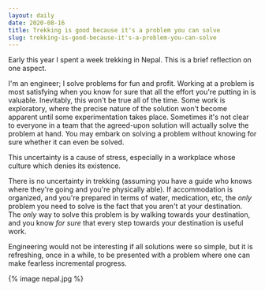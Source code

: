 ```yaml
---
layout: daily
date: 2020-08-16
title: Trekking is good because it's a problem you can solve
slug: trekking-is-good-because-it's-a-problem-you-can-solve
---
```


Early this year I spent a week trekking in Nepal.
This is a brief reflection on one aspect.

I'm an engineer; I solve problems for fun and profit.
Working at a problem is most satisfying when you know for sure that
all the effort you're putting in is valuable. Inevitably, this won't
be true all of the time. Some work is exploratory, where the precise
nature of the solution won't become apparent until some experimentation
takes place. Sometimes it's not clear to everyone in a team that the agreed-upon solution
will actually solve the problem at hand. You may embark on solving a problem
without knowing for sure whether it can even be solved.

This uncertainty is a cause of stress, especially in a workplace whose culture which denies its existence.

There is no uncertainty in trekking (assuming you have a guide who knows where they're going
and you're physically able). If accommodation is organized, and you're prepared in terms of
water, medication, etc, the _only_ problem you need to solve is the fact that you aren't at
your destination. The _only_ way to solve this problem is by walking towards your destination,
and you know _for sure_ that every step towards your destination is useful work.

Engineering would not be interesting if all solutions were so simple,
but it is refreshing, once in a while, to be presented with a problem
where one can make fearless incremental progress.

{% image nepal.jpg %}
